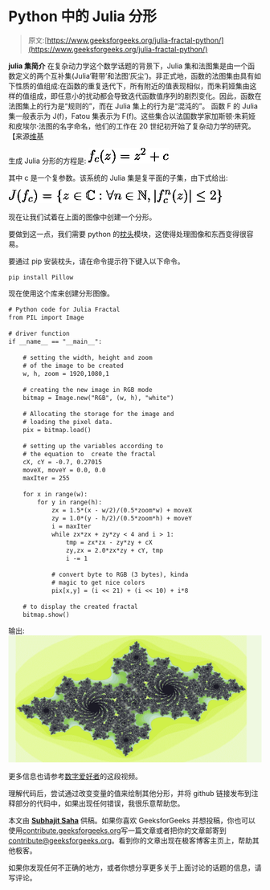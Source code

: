 # Python 中的 Julia 分形

> 原文:[https://www.geeksforgeeks.org/julia-fractal-python/](https://www.geeksforgeeks.org/julia-fractal-python/)

**julia 集简介**
在复杂动力学这个数学话题的背景下，Julia 集和法图集是由一个函数定义的两个互补集(Julia‘鞋带’和法图‘灰尘’)。非正式地，函数的法图集由具有如下性质的值组成:在函数的重复迭代下，所有附近的值表现相似，而朱莉娅集由这样的值组成，即任意小的扰动都会导致迭代函数值序列的剧烈变化。因此，函数在法图集上的行为是“规则的”，而在 Julia 集上的行为是“混沌的”。
函数 F 的 Julia 集一般表示为 J(f)，Fatou 集表示为 F(f)。这些集合以法国数学家加斯顿·朱莉娅和皮埃尔·法图的名字命名，他们的工作在 20 世纪初开始了复杂动力学的研究。【来源[维基](https://en.wikipedia.org/wiki/Julia_set)

生成 Julia 分形的方程是:
![f_{c}(z)=z^{2}+c](img/f1354467294a0834d32637342f1a8007.png "Rendered by QuickLaTeX.com")

其中 c 是一个复参数。该系统的 Julia 集是复平面的子集，由下式给出:

![J(f_{c})=\left \{ z\in  \mathbb{ C}:\forall n\in\mathbb{N},|f_{c}^{n}(z)|\leq 2  \right \}](img/4c36643a8f1820d47ef1aaeece983717.png "Rendered by QuickLaTeX.com")

现在让我们试着在上面的图像中创建一个分形。

要做到这一点，我们需要 python 的[枕头](https://python-pillow.org/)模块，这使得处理图像和东西变得很容易。

要通过 pip 安装枕头，请在命令提示符下键入以下命令。

```
pip install Pillow
```

现在使用这个库来创建分形图像。

```
# Python code for Julia Fractal
from PIL import Image

# driver function
if __name__ == "__main__":

    # setting the width, height and zoom 
    # of the image to be created
    w, h, zoom = 1920,1080,1

    # creating the new image in RGB mode
    bitmap = Image.new("RGB", (w, h), "white")

    # Allocating the storage for the image and
    # loading the pixel data.
    pix = bitmap.load()

    # setting up the variables according to 
    # the equation to  create the fractal
    cX, cY = -0.7, 0.27015
    moveX, moveY = 0.0, 0.0
    maxIter = 255

    for x in range(w):
        for y in range(h):
            zx = 1.5*(x - w/2)/(0.5*zoom*w) + moveX
            zy = 1.0*(y - h/2)/(0.5*zoom*h) + moveY
            i = maxIter
            while zx*zx + zy*zy < 4 and i > 1:
                tmp = zx*zx - zy*zy + cX
                zy,zx = 2.0*zx*zy + cY, tmp
                i -= 1

            # convert byte to RGB (3 bytes), kinda 
            # magic to get nice colors
            pix[x,y] = (i << 21) + (i << 10) + i*8

    # to display the created fractal
    bitmap.show()
```

输出:
![](img/2429534ed478685d1cfe5ecb8896ca80.png)

更多信息也请参考[数字爱好者](http://numberphile.com)的这段视频。

理解代码后，尝试通过改变变量的值来绘制其他分形，并将 github 链接发布到注释部分的代码中，如果出现任何错误，我很乐意帮助您。

本文由 [**Subhajit Saha**](https://www.linkedin.com/in/subhajit-saha-06aa29131/) 供稿。如果你喜欢 GeeksforGeeks 并想投稿，你也可以使用[contribute.geeksforgeeks.org](http://www.contribute.geeksforgeeks.org)写一篇文章或者把你的文章邮寄到 contribute@geeksforgeeks.org。看到你的文章出现在极客博客主页上，帮助其他极客。

如果你发现任何不正确的地方，或者你想分享更多关于上面讨论的话题的信息，请写评论。